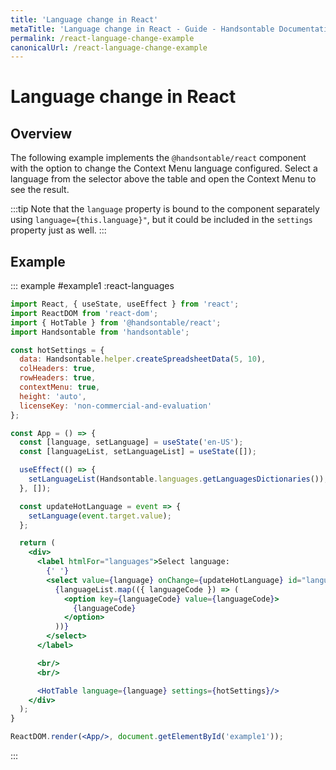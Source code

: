 ```yaml
---
title: 'Language change in React'
metaTitle: 'Language change in React - Guide - Handsontable Documentation'
permalink: /react-language-change-example
canonicalUrl: /react-language-change-example
---
```


# Language change in React

## Overview

The following example implements the `@handsontable/react` component with the option to change the Context Menu language configured. Select a language from the selector above the table and open the Context Menu to see the result.

:::tip
Note that the `language` property is bound to the component separately using `language={this.language}"`, but it could be included in the `settings` property just as well.
:::

## Example

::: example #example1 :react-languages
```jsx
import React, { useState, useEffect } from 'react';
import ReactDOM from 'react-dom';
import { HotTable } from '@handsontable/react';
import Handsontable from 'handsontable';

const hotSettings = {
  data: Handsontable.helper.createSpreadsheetData(5, 10),
  colHeaders: true,
  rowHeaders: true,
  contextMenu: true,
  height: 'auto',
  licenseKey: 'non-commercial-and-evaluation'
};

const App = () => {
  const [language, setLanguage] = useState('en-US');
  const [languageList, setLanguageList] = useState([]);

  useEffect(() => {
    setLanguageList(Handsontable.languages.getLanguagesDictionaries());
  }, []);

  const updateHotLanguage = event => {
    setLanguage(event.target.value);
  };

  return (
    <div>
      <label htmlFor="languages">Select language:
        {' '}
        <select value={language} onChange={updateHotLanguage} id="languages">
          {languageList.map(({ languageCode }) => (
            <option key={languageCode} value={languageCode}>
              {languageCode}
            </option>
          ))}
        </select>
      </label>

      <br/>
      <br/>

      <HotTable language={language} settings={hotSettings}/>
    </div>
  );
}

ReactDOM.render(<App/>, document.getElementById('example1'));
```
:::
